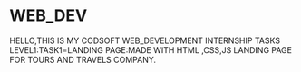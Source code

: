 # WEB_DEV
HELLO,THIS IS MY CODSOFT WEB_DEVELOPMENT INTERNSHIP TASKS
LEVEL1:TASK1=LANDING PAGE:MADE WITH HTML ,CSS,JS
LANDING PAGE FOR TOURS AND TRAVELS COMPANY.
